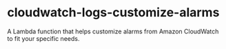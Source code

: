 # cloudwatch-logs-customize-alarms
A Lambda function that helps customize alarms from Amazon CloudWatch to fit your specific needs.
